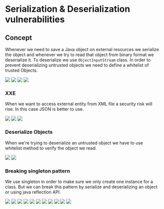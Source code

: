 # Serialization & Deserialization vulnerabilities

## Concept

Whenever we need to save a Java object on external resources we serialize the object and whenever we try to read that
object from binary format we deserialize it. To deserialize we use `ObjectInputStream` class. In order to prevent
deserializing untrusted objects we need to define a whitelist of trusted Objects.

![](../../pics/sematec-serialize1.png)
![](../../pics/sematec-serialize2.png)
![](../../pics/sematec-serialize3.png)
![](../../pics/sematec-serialize4.png)

### XXE

When we want to access external entity from XML file a security risk will rise. In this case JSON is better to use.

![](../../pics/sematec-xxe1.png)
![](../../pics/sematec-xxe2.png)
![](../../pics/sematec-xxe3.png)

### Deserialize Objects

When we're trying to deserialize an untrusted object we have to use whitelist method to verify the object we read.

![](../../pics/sematec-deserialize1.png)
![](../../pics/sematec-deserialize2.png)

### Breaking singleton pattern

We use singleton in order to make sure we only create one instance for a class. But we can break this pattern by
serialize and deserializing an object or using java reflection API.

![](../../pics/sematec-singleton1.png)
![](../../pics/sematec-singleton2.png)
![](../../pics/sematec-singleton3.png)
![](../../pics/sematec-singleton4.png)
![](../../pics/sematec-singleton5.png)
![](../../pics/sematec-singleton6.png)
![](../../pics/sematec-singleton7.png)
![](../../pics/sematec-singleton8.png)
![](../../pics/sematec-singleton9.png)
![](../../pics/sematec-singleton10.png)
![](../../pics/sematec-singleton11.png)
